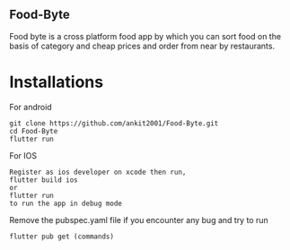 ## Food-Byte
Food byte is a cross platform food app by which you can sort food on the basis of category and cheap prices and order from near by restaurants.
# Installations
For android
```
git clone https://github.com/ankit2001/Food-Byte.git
cd Food-Byte
flutter run 
```
For IOS
```
Register as ios developer on xcode then run,
flutter build ios 
or 
flutter run 
to run the app in debug mode
```
Remove the pubspec.yaml file if you encounter any bug and try to run
```
flutter pub get (commands)
```